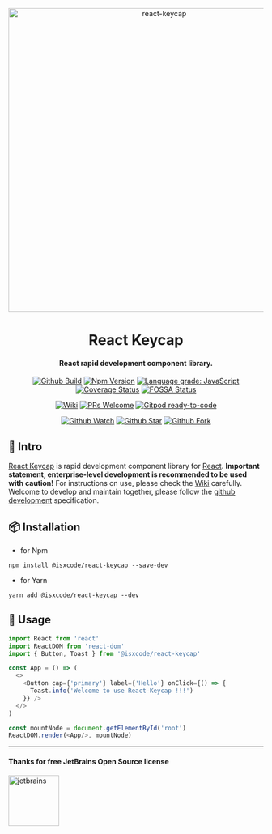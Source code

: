 <p align="center">
  <a href="https://github.com/isxcode/react-keycap">
    <img alt="react-keycap" width="600" src="https://gitee.com/isxcode/blogs-galaxy-images/raw/master/keycap/keycap.png">
  </a>
</p>

<h1 align="center">
    React Keycap
</h1>

<h4 align="center">
    React rapid development component library.
</h4>

<div align="center">

[![Github Build](https://github.com/isxcode/react-keycap/workflows/build/badge.svg?branch=latest)](https://github.com/isxcode/react-keycap/actions?query=workflow%3A%22build%22)
[![Npm Version](https://img.shields.io/npm/v/@isxcode/react-keycap)](https://www.npmjs.com/package/@isxcode/react-keycap)
[![Language grade: JavaScript](https://img.shields.io/lgtm/grade/javascript/g/isxcode/react-keycap.svg?logo=lgtm&logoWidth=18)](https://lgtm.com/projects/g/isxcode/react-keycap/context:javascript)
[![Coverage Status](https://coveralls.io/repos/github/isxcode/react-keycap/badge.svg?branch=latest)](https://coveralls.io/github/isxcode/react-keycap?branch=latest)
[![FOSSA Status](https://app.fossa.com/api/projects/git%2Bgithub.com%2Fisxcode%2Freact-keycap.svg?type=shield)](https://app.fossa.com/projects/git%2Bgithub.com%2Fisxcode%2Freact-keycap?ref=badge_shield)

</div>

<div align="center">

[![Wiki](https://img.shields.io/badge/Wiki-docs-important)](https://github.com/isxcode/react-keycap/wiki)
[![PRs Welcome](https://img.shields.io/badge/PRs-welcome-brightgreen.svg)](https://github.com/isxcode/react-keycap/blob/main/CONTRIBUTING.md)
[![Gitpod ready-to-code](https://img.shields.io/badge/Gitpod-ready--to--code-blue?logo=gitpod)](https://gitpod.io/#https://github.com/isxcode/react-keycap)

</div>

<div align="center">

[![Github Watch](https://img.shields.io/github/watchers/isxcode/react-keycap?style=social)](https://github.com/isxcode/react-keycap/watchers)
[![Github Star](https://img.shields.io/github/stars/isxcode/react-keycap?style=social)](https://github.com/isxcode/react-keycap/stargazers)
[![Github Fork](https://img.shields.io/github/forks/isxcode/react-keycap?style=social)](https://github.com/isxcode/react-keycap/network/members)

</div>

## 🐣 Intro

[React Keycap](https://github.com/isxcode/react-keycap) is rapid development component library for [React](https://reactjs.org/).
**Important statement, enterprise-level development is recommended to be used with caution!**
For instructions on use, please check the [Wiki](https://github.com/isxcode/react-keycap/wiki) carefully.
Welcome to develop and maintain together, please follow the [github development](https://github.com/isxcode/react-keycap/blob/main/CONTRIBUTING.md) specification.

## 📦 Installation

- for Npm

```shell script
npm install @isxcode/react-keycap --save-dev
```

- for Yarn

```shell script
yarn add @isxcode/react-keycap --dev
```

## 🔨 Usage

```javascript
import React from 'react'
import ReactDOM from 'react-dom'
import { Button, Toast } from '@isxcode/react-keycap'

const App = () => (
  <>
    <Button cap={'primary'} label={'Hello'} onClick={() => {
      Toast.info('Welcome to use React-Keycap !!!')
    }} />
  </>
)

const mountNode = document.getElementById('root')
ReactDOM.render(<App/>, mountNode)
```

***

#### Thanks for free JetBrains Open Source license

<a href="https://www.jetbrains.com/?from=react-keycap" target="_blank"><img src="https://gitee.com/isxcode/blogs-galaxy-images/raw/master/jetbrains/jetbrains-3.png" height="100" alt="jetbrains"/></a>